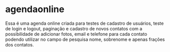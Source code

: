 # agendaonline
  Essa é uma agenda online criada para testes de cadastro de usuários, 
 teste de login e logout, paginação e cadastro de novos contatos com a 
 possibilidade de adicionar fotos, email e telefone para cada contato podendo 
 utilizar no campo de pesquisa nome, sobrenome e apenas frações dos contatos.
